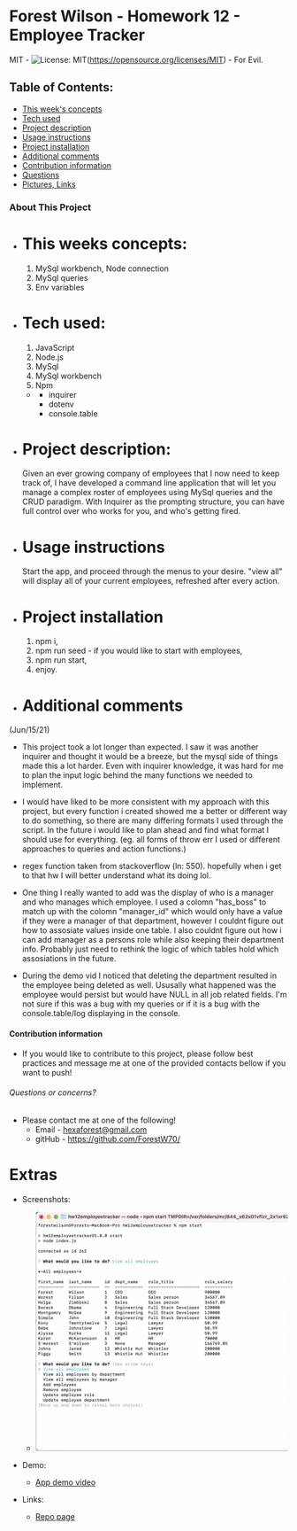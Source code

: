 # Forest Wilson - Homework 12 - Employee Tracker
MIT - ![License: MIT](https://img.shields.io/badge/License-MIT-yellow.svg)(https://opensource.org/licenses/MIT) - For Evil.
<!-- Original deployment date: June 15th, 2021 -->


## Table of Contents:
- [This week's concepts](#this-weeks-concepts)
- [Tech used](#tech-used)
- [Project description](#project-description)
- [Usage instructions](#usage-instructions)
- [Project installation](#project-installation)
- [Additional comments](#additional-comments)
- [Contribution information](#contribution-information)
- [Questions](#questions-or-concerns)
- [Pictures, Links](#extras)


### About This Project

* # This weeks concepts:
  1. MySql workbench, Node connection
  2. MySql queries
  3. Env variables

* # Tech used:
  1. JavaScript
  2. Node.js
  3. MySql
  4. MySql workbench
  5. Npm
    * - inquirer
      - dotenv
      - console.table

* # Project description:
  Given an ever growing company of employees that I now need to keep track of, I have developed a command line application that will let you manage a complex roster of employees using MySql queries and the CRUD paradigm. With Inquirer as the prompting structure, you can have full control over who works for you, and who's getting fired.
  
* # Usage instructions
  Start the app, and proceed through the menus to your desire. "view all" will display all of your current employees, refreshed after every action.
  
* # Project installation
  1. npm i,
  2. npm run seed - if you would like to start with employees,
  3. npm run start,
  4. enjoy.
 
* # Additional comments
(Jun/15/21)

  - This project took a lot longer than expected. I saw it was another inquirer and thought it would be a breeze, but the mysql side of things made this a lot harder. Even with inquirer knowledge, it was hard for me to plan the input logic behind the many functions we needed to implement.

  - I would have liked to be more consistent with my approach with this project, but every function i created showed me a better or different way to do something, so there are many differing formats I used through the script. In the future i would like to plan ahead and find what format I should use for everything. (eg. all forms of throw err I used or different approaches to queries and action functions.)

  - regex function taken from stackoverflow (ln: 550). hopefully when i get to that hw I will better understand what its doing lol.

  - One thing I really wanted to add was the display of who is a manager and who manages which employee. I used a colomn "has_boss" to match up with the colomn "manager_id" which would only have a value if they were a manager of that department, however I couldnt figure out how to assosiate values inside one table. I also couldnt figure out how i can add manager as a persons role while also keeping their department info. Probably just need to rethink the logic of which tables hold which assosiations in the future.

  - During the demo vid I noticed that deleting the department resulted in the employee being deleted as well. Ususally what happened was the employee would persist but would have NULL in all job related fields. I'm not sure if this was a bug with my queries or if it is a bug with the console.table/log displaying in the console.


#### Contribution information 
- If you would like to contribute to this project, please follow best practices and message me at one of the provided contacts bellow if you want to push!


###### Questions or concerns? 
* Please contact me at one of the following!
  - Email - hexaforest@gmail.com
  - gitHub - https://github.com/ForestW70/


# Extras
* Screenshots:
  - ![App demo screen](./assets/images/app-demo-page.png)

* Demo:
  - [App demo video](https://youtu.be/x-xalO1bMd8)

* Links:
  - [Repo page](https://github.com/ForestW70/hw12employeetracker)
  
